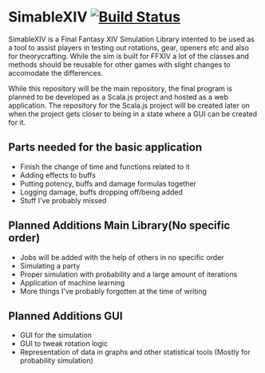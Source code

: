 # SimableXIV [![Build Status](https://travis-ci.org/Krindor/SimableXIV.svg?branch=master)](https://travis-ci.org/Krindor/SimableXIV)
SimableXIV is a Final Fantasy XIV Simulation Library intented to be used as a tool to assist players in testing out rotations, gear, openers etc and also for theorycrafting. While the sim is built for FFXIV a lot of the classes and methods should be reusable for other games with slight changes to accomodate the differences. 

While this repository will be the main repository, the final program is planned to be developed as a Scala.js project and hosted as a web application. The repository for the Scala.js project will be created later on when the project gets closer to being in a state where a GUI can be created for it. 
## Parts needed for the basic application
* Finish the change of time and functions related to it
* Adding effects to buffs
* Putting potency, buffs and damage formulas together
* Logging damage, buffs dropping off/being added
* Stuff I've probably missed

## Planned Additions Main Library(No specific order)
* Jobs will be added with the help of others in no specific order
* Simulating a party
* Proper simulation with probability and a large amount of iterations
* Application of machine learning
* More things I've probably forgotten at the time of writing
## Planned Additions GUI
* GUI for the simulation
* GUI to tweak rotation logic
* Representation of data in graphs and other statistical tools (Mostly for probability simulation)
